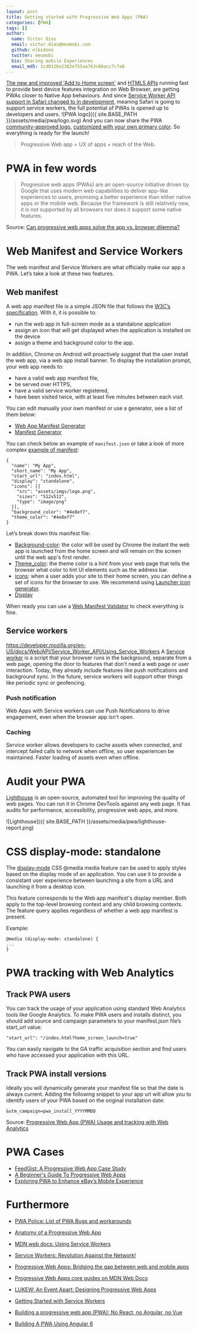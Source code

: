 ```yaml
---
layout: post
title: Getting started with Progressive Web Apps (PWA)
categories: [PWA]
tags: []
author:
  name: Victor Dias
  email: victor.dias@meumobi.com
  github: elbidone
  twitter: meumobi
  bio: Sharing mobile Experiences
  email_md5: 1cd012be2382e755aa763c66acc7cfa6
---
```


[The new and improved 'Add to Home screen'](https://medium.com/dev-channel/the-new-and-improved-add-to-home-screen-1f79bdd464b0) and [HTML5 APIs](https://whatwebcando.today/) running fast to provide best device features integration on Web Browser, are getting PWAs closer to Native App behaviours. And since [Service Worker API support in Safari changed to in development](https://mobiforge.com/news-comment/safari-service-workers-and-other-pwa-good-news-stories), meaning Safari is going to support service workers, the full potential of PWAs is opened up to developers and users.
![PWA logo]({{ site.BASE_PATH }}/assets/media/pwa/logo.svg)
And you can now share the PWA [community-approved logo](https://medium.com/samsung-internet-dev/we-now-have-a-community-approved-progressive-web-apps-logo-823f212f57c9), [customized with your own primary color](https://diekus.net/logo-pwinter/). So everything is ready for the launch!

> Progressive Web app = UX of apps + reach of the Web. 

# PWA in few words
> Progressive web apps (PWAs) are an open-source initiative driven by Google that uses modern web capabilities to deliver app-like experiences to users, promising a better experience than either native apps or the mobile web. Because the framework is still relatively new, it is not supported by all browsers nor does it support some native features.

Source: [Can progressive web apps solve the app vs. browser dilemma?](https://www.mobilemarketer.com/news/can-progressive-web-apps-solve-the-app-vs-browser-dilemma/510344/)

# Web Manifest and Service Workers
The web manifest and Service Workers are what officially make our app a PWA. Let’s take a look at these two features.

## Web manifest
A web app manifest file is a simple JSON file that follows the [W3C’s specification](https://w3c.github.io/manifest/). With it, it is possible to: 

- run the web app in full-screen mode as a standalone application
- assign an icon that will get displayed when the application is installed on the device
- assign a theme and background color to the app. 

In addition, Chrome on Android will proactively suggest that the user install the web app, via a web app install banner. To display the installation prompt, your web app needs to:

- have a valid web app manifest file,
- be served over HTTPS,
- have a valid service worker registered,
- have been visited twice, with at least five minutes between each visit.

You can edit manually your own manifest or use a generator, see a list of them below:

- [Web App Manifest Generator](https://app-manifest.firebaseapp.com/)
- [Manifest Generator](http://brucelawson.github.io/manifest/)

You can check below an example of `manifest.json` or take a look of more complex [example of manifest](https://whatwebcando.today/manifest.json):

```
{
  "name": "My App",
  "short_name": "My App",
  "start_url": "index.html",
  "display": "standalone",
  "icons": [{
    "src": "assets/imgs/logo.png",
    "sizes": "512x512",
    "type": "image/png"
  }],
  "background_color": "#4e8ef7",
  "theme_color": "#4e8ef7"
}
```

Let’s break down this manifest file:

- [Background-color](https://developers.google.com/web/updates/2015/08/using-web-app-manifest-to-set-solid-color-loading-screen): the color will be used by Chrome the instant the web app is launched from the home screen and will remain on the screen until the web app's first render.
- [Theme_color](https://developers.google.com/web/updates/2015/08/using-manifest-to-set-sitewide-theme-color): the theme color is a hint from your web page that tells the browser what color to tint UI elements such as the address bar.
- [icons](https://developers.google.com/web/fundamentals/web-app-manifest/#customize_the_icons): when a user adds your site to their home screen, you can define a set of icons for the browser to use. We recommend using [Launcher icon generator](https://romannurik.github.io/AndroidAssetStudio/icons-launcher.html).
- [Display](https://developers.google.com/web/fundamentals/web-app-manifest/#customize_the_display_type)

When ready you can use a [Web Manifest Validator](https://manifest-validator.appspot.com/) to check everything is fine.

## Service workers
https://developer.mozilla.org/en-US/docs/Web/API/Service_Worker_API/Using_Service_Workers
A [Service worker](https://developers.google.com/web/fundamentals/primers/service-workers/) is a script that your browser runs in the background, separate from a web page, opening the door to features that don't need a web page or user interaction. Today, they already include features like push notifications and background sync. In the future, service workers will support other things like periodic sync or geofencing. 

### Push notification
Web Apps with Service workers can use Push Notifications to drive engagement, even when the browser app isn't open.

### Caching
Service worker allows developers to cache assets when connected, and intercept failed calls to network when offline, so user experiencen be maintained.
Faster loading of assets even when offline.

# Audit your PWA
[Lighthouse](https://developers.google.com/web/tools/lighthouse/) is an open-source, automated tool for improving the quality of web pages. You can run it in Chrome DevTools against any web page. It has audits for performance, accessibility, progressive web apps, and more.


![Lighthouse]({{ site.BASE_PATH }}/assets/media/pwa/lighthouse-report.png)

# CSS display-mode: standalone
The [display-mode](https://developer.mozilla.org/en-US/docs/Web/CSS/@media/display-mode) CSS @media media feature can be used to apply styles based on the display mode of an application. You can use it to provide a consistant user experience between launching a site from a URL and launching it from a desktop icon.

This feature corresponds to the Web app manifest's display member. Both apply to the top-level browsing context and any child browsing contexts. The feature query applies regardless of whether a web app manifest is present.

Example:

```
@media (display-mode: standalone) {
...
}
```

# PWA tracking with Web Analytics

## Track PWA users
You can track the usage of your application using standard Web Analytics tools like Google Analytics. To make PWA users and installs distinct, you should add source and campaign parameters to your manifest.json file’s start_url value:

`"start_url": "/index.html?home_screen_launch=true"`

You can easily navigate to the GA traffic acquisition section and find users who have accessed your application with this URL.

## Track PWA install versions
Ideally you will dynamically generate your manifest file so that the date is always current. Adding the following snippet to your app url will allow you to identify users of your PWA based on the original installation date:

`&utm_campaign=pwa_install_YYYYMMDD`

Source: [Progressive Web App (PWA) Usage and tracking with Web Analytics](https://malloc.fi/pwa-usage-and-tracking-with-web-analytics)

# PWA Cases

- [FeedGist: A Progressive Web App Case Study](https://www.biggerpicture.agency/insights/feedgist-a-progressive-web-app-case-study)
- [A Beginner's Guide To Progressive Web Apps](https://www.smashingmagazine.com/2016/08/a-beginners-guide-to-progressive-web-apps/)
- [Exploring PWA to Enhance eBay’s Mobile Experience](https://www.ebayinc.com/stories/news/exploring-progressive-web-apps-to-enhance-ebays-mobile-experience)

# Furthermore

- [PWA Police: List of PWA Bugs and workarounds](https://github.com/PWA-POLICE/pwa-bugs?utm_source=mobiledevweekly&utm_medium=email#problem--push-notifications-are-not-supported)
- [Anatomy of a Progressive Web App](https://www.slideshare.net/mikelnorth/anatomy-of-a-progressive-web-app)
- [MDN web docs: Using Service Workers](https://developer.mozilla.org/en-US/docs/Web/API/Service_Worker_API/Using_Service_Workers)
- [Service Workers: Revolution Against the Network!](https://blog.ionicframework.com/service-workers-revolution-against-the-network/)

- [Progressive Web Apps: Bridging the gap between web and mobile apps](https://medium.freecodecamp.org/progressive-web-apps-bridging-the-gap-between-web-and-mobile-apps-a08c76e3e768)
- [Progressive Web Apps core guides on MDN Web Docs](https://hacks.mozilla.org/2018/05/progressive-web-apps-core-guides-on-mdn-web-docs/)
- [LUKEW: An Event Apart: Designing Progressive Web Apps](https://www.lukew.com/ff/entry.asp?1998)
- [Getting Started with Service Workers](https://alligator.io/js/service-workers/)
- [Building a progressive web app (PWA): No React, no Angular, no Vue](https://blog.logrocket.com/building-a-progressive-web-app-pwa-no-react-no-angular-no-vue-aefdded3b5e)
- [Building A PWA Using Angular 6](https://www.smashingmagazine.com/2018/09/pwa-angular-6)